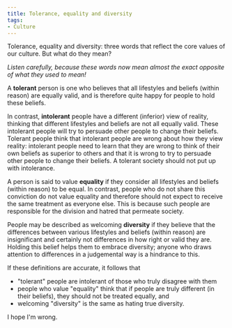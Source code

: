 ```yaml
---
title: Tolerance, equality and diversity
tags:
- Culture
---
```

Tolerance, equality and diversity: three words that reflect the core values of our culture.  But what do they mean?

_Listen carefully, because these words now mean almost the exact opposite of what they used to mean!_

A **tolerant** person is one who believes that all lifestyles and beliefs (within reason) are equally valid, and is therefore quite happy for people to hold these beliefs.

In contrast, **intolerant** people have a different (inferior) view of reality, thinking that different lifestyles and beliefs are not all equally valid. These intolerant people will try to persuade other people to change their beliefs. Tolerant people think that intolerant people are wrong about how they view reality: intolerant people need to learn that they are wrong to think of their own beliefs as superior to others and that it is wrong to try to persuade other people to change their beliefs. A tolerant society should not put up with intolerance.

A person is said to value **equality** if they consider all lifestyles and beliefs (within reason) to be equal. In contrast, people who do not share this conviction do not value equality and therefore should not expect to receive the same treatment as everyone else. This is because such people are responsible for the division and hatred that permeate society.

People may be described as welcoming **diversity** if they believe that the differences between various lifestyles and beliefs (within reason) are insignificant and certainly not differences in how right or valid they are.  Holding this belief helps them to embrace diversity; anyone who draws attention to differences in a judgemental way is a hindrance to this.

If these definitions are accurate, it follows that

* "tolerant" people are intolerant of those who truly disagree with them
* people who value "equality" think that if people are truly different (in their beliefs), they should not be treated equally, and
* welcoming "diversity" is the same as hating true diversity.

I hope I'm wrong.
